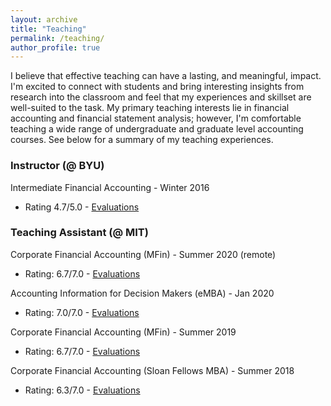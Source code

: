 ```yaml
---
layout: archive
title: "Teaching"
permalink: /teaching/
author_profile: true
---
```


I believe that effective teaching can have a lasting, and meaningful, impact. I'm excited to connect with students and bring interesting insights from research into the classroom and feel that my experiences and skillset are well-suited to the task. My primary teaching interests lie in financial accounting and financial statement analysis; however, I'm comfortable teaching a wide range of undergraduate and graduate level accounting courses. See below for a summary of my teaching experiences.

### Instructor (@ BYU)

<!-- #### BYU -->
Intermediate Financial Accounting - Winter 2016
* Rating 4.7/5.0 - <a href = "https://drive.google.com/file/d/16UYNZA8QJHl287mkcQXySSV_E1E8Ny3C/view?usp=sharing" target="_blank">Evaluations</a>
<!-- * <a href = "https://drive.google.com/file/d/1170qEMopa7KySu7QpVusL-SS_cQxxWPC/view?usp=sharing" target="_blank">Evaluations</a> -->

### Teaching Assistant (@ MIT)

<!-- #### MIT -->

Corporate Financial Accounting (MFin) - Summer 2020 (remote)
* Rating: 6.7/7.0 - <a href = "https://drive.google.com/file/d/1RLabxXHvVvjdifDOE3868O_WIX_ZlRWZ/view?usp=sharing" target="_blank">Evaluations</a>
<!-- * <a href = "https://drive.google.com/file/d/1ugVlhgS-h3B-n4h_OAWU5ADt9_nPPUfo/view?usp=sharing" target="_blank">Evaluations</a> -->

Accounting Information for Decision Makers (eMBA) - Jan 2020
* Rating: 7.0/7.0 - <a href = "https://drive.google.com/file/d/1lJOaod7hlzYyu_v_u6C2hz9VRrDOppXH/view?usp=sharing" target="_blank">Evaluations</a>
<!-- * <a href = "https://drive.google.com/file/d/1nydfB9YasHY0hRnOXlDJ5pOQjZOHQhx9/view?usp=sharing" target="_blank">Evaluations</a> -->

Corporate Financial Accounting (MFin) - Summer 2019
* Rating: 6.7/7.0 - <a href = "https://drive.google.com/file/d/1Mg0PgktmMloL-c5bWAN44LPrD28cdk7d/view?usp=sharing" target="_blank">Evaluations</a>
<!-- * <a href = "https://drive.google.com/file/d/1JfqrTXgNekLXtOVmnzQ9KUbLgF3hw0Kh/view?usp=sharing" target="_blank">Evaluations</a> -->
  
Corporate Financial Accounting (Sloan Fellows MBA) - Summer 2018
* Rating: 6.3/7.0 - <a href = "https://drive.google.com/file/d/1kIPv6rUGD-aaLac9ikpTTui1NNcyUpTq/view?usp=sharing" target="_blank">Evaluations</a>
<!-- * <a href = "https://drive.google.com/file/d/15JgASd2RqxxuUH0TKqKTbu3r029HEobx/view?usp=sharing" target="_blank">Evaluations</a> -->

<!--#### BYU
Introduction to Accounting (undergrad) - 2015 - 2017

Intermediate Financial Accounting (undergrad) - 2015 - 2017

### Course Development
MITx Financial Accounting (online) -->